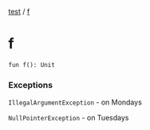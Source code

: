 [test](test/index) / [f](test/f)

# f

`fun f(): Unit`

### Exceptions

`IllegalArgumentException` - on Mondays

`NullPointerException` - on Tuesdays